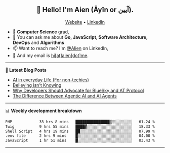 <h2 align="center">👋 Hello! I'm Aien (Āyīn or آیین).</h2>
<p align="center">
  <a href="https://www.aien.me">Website</a> •
  <a href="https://www.linkedin.com/in/aiensaidi/">LinkedIn</a>
</p>


- 🌱 **Computer Science** grad,
- 💬 You can ask me about **Go, JavaScript, Software Architecture, DevOps** and **Algorithms**
- 📫 Want to reach me? I'm [@Alien](https://www.linkedin.com/in/aiensaidi/) on LinkedIn,
- 📧 And my email is [hi[at]aien[dot]me](mailto:hi@aien.me).

-------

**📝 Latest Blog Posts**

<!-- BLOG-POST-LIST:START -->
- [AI in everyday Life (For non-techies)](https://aien.me/ai-in-everyday-life-for-non-techies/)
- [Believing isn't Knowing](https://aien.me/believing-isnt-knowing/)
- [Why Developers Should Advocate for BlueSky and AT Protocol](https://aien.me/why-developers-should-advocate-for-bluesky-and-at-protocol/)
- [The Difference Between Agentic AI and AI Agents](https://aien.me/the-difference-between-agentic-ai-and-ai-agents/)
<!-- BLOG-POST-LIST:END -->

-------

📊 **Weekly development breakdown**
<!--START_SECTION:waka-->

```txt
PHP            33 hrs 8 mins   ███████████████▒░░░░░░░░░   61.24 %
Twig           9 hrs 55 mins   ████▓░░░░░░░░░░░░░░░░░░░░   18.33 %
Shell Script   4 hrs 19 mins   ██░░░░░░░░░░░░░░░░░░░░░░░   07.99 %
.env file      2 hrs 9 mins    █░░░░░░░░░░░░░░░░░░░░░░░░   04.00 %
JavaScript     1 hr 51 mins    █░░░░░░░░░░░░░░░░░░░░░░░░   03.43 %
```

<!--END_SECTION:waka-->

-------
